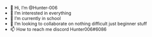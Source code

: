 - 👋 Hi, I’m @Hunter-006
- 👀 I’m interested in everything
- 🌱 I’m currently in school
- 💞️ I’m looking to collaborate on nothing difficult just beginner stuff
- 📫 How to reach me discord Hunter006#6086

<!---
Hunter-006/Hunter-006 is a ✨ special ✨ repository because its `README.md` (this file) appears on your GitHub profile.
You can click the Preview link to take a look at your changes.
--->
